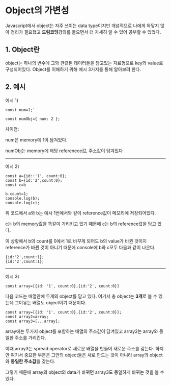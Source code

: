 # Object의 가변성

Javascript에서 object는 자주 쓰이는 data type이지만 개념적으로 나에게 와닿지 않아 정리가 필요했고 **드림코딩**강의를 들으면서 더 자세히 알 수 있어 공부할 수 있었다.

## 1. Object란

object는 하나의 변수에 그와 관련된 데이터들을 담고있는 자료형으로 key와 value로 구성되어있다. Object를 이해하기 위해 예시 3가지를 통해 알아보려 한다.

## 2. 예시

예시 1)

```
const num=1;`

const numObj={ num: 2 };
```

차이점:

num은 memory에 1이 담겨있다.

numObj는 memory에 해당 referenece값, 주소값이 담겨있다

---

예시 2)

```
const a={id::'1', count:0};
const b={id:'2',count:0};
const c=b

b.count=1;
console.log(b);
console.log(c);
```

위 코드에서 a와 b는 예시 1번에서와 같이 reference값이 메모리에 저장되어있다.

c는 b의 memory값을 똑같이 가리키고 있기 때문에 c는 b의 reference값을 담고 있다.

이 상황에서 b의 count를 0에서 1로 바꾸게 되어도 b의 value가 바뀐 것이지 reference가 바뀐 것이 아니기 때문에 console에 b와 c모두 다음과 같이 나온다.

```
{id:'2',count:1};
{id:'2',count:1};
```

---

예시 3)

```
const array=[{id: '1', count:0},{id:'2', count:0}]
```

다음 코드는 배열안에 두개의 object를 담고 있다.
여기서 총 object는 **3개**로 볼 수 있는데 그이유는 배열도 object이기 때문이다.

```
const array=[{id: '1', count:0},{id:'2', count:0}];
const array2=array;
const array3=[...array];
```

array에는 두가지 object를 포함하는 배열의 주소값이 담겨있고 array2는 array와 동일한 주소를 가리킨다.

이때 array3는 spread operator로 새로운 배열을 만들어 새로운 주소를 갖는다. 하지만 여기서 중요한 부분은 그안의 object들은 새로 만드는 것이 아니라 array의 object와 **동일한 주소값**을 갖는다.

그렇기 때문에 array의 object의 data가 바뀌면 array3도 동일하게 바뀌는 것을 볼 수 있다.
